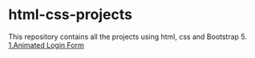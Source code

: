 # html-css-projects
This repository contains all the projects using html, css and Bootstrap 5.<br>
[1.Animated Login Form](https://github.com/pavankumar106/html-css-projects/animated-login-form)<br>
